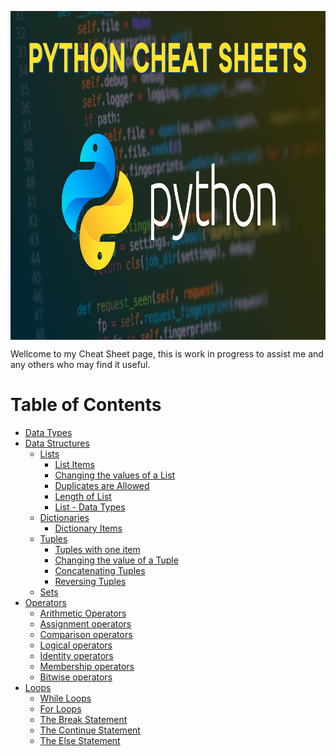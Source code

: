 <p align="center">
  <img src="pages/img/Python-Cheat-Sheets.png" width="900" height="526" align="center" title="Pythion cheatsheet">
  
</p>

Wellcome to my Cheat Sheet page, this is work in progress to assist me and any others who may find it useful.

# Table of Contents

- [Data Types](pages/data.md#data-types)
- [Data Structures](pages/data.md#data-structures)
  - [Lists](pages/data.md#lists)
    - [List Items](pages/data.md#list-items)
    - [Changing the values of a List](pages/data.md#changing-the-values-of-a-list)
    - [Duplicates are Allowed](pages/data.md#duplicates-are-allowed)
    - [Length of List](pages/data.md#length-of-list)
    - [List - Data Types](pages/data.md#list---data-types)
  - [Dictionaries](pages/data.md#dictionaries)
    - [Dictionary Items](pages/data.md#dictionary-items)
  - [Tuples](pages/data.md#tuples)
    - [Tuples with one item](pages/data.md#tuples-items)
    - [Changing the value of a Tuple](pages/data.md#changing-the-values-of-a-tuple)
    - [Concatenating Tuples](pages/data.md#concatenating-tuples)
    - [Reversing Tuples](pages/dataa.md#reversing-tuples)
  - [Sets](/pages/data.md#sets)
- [Operators](pages/operators.md)
  - [Arithmetic Operators](pages/operators.md#arithmetic-operators)
  - [Assignment operators](pages/operators.md#assignment-operators)
  - [Comparison operators](pages/operators.md#comparison-operators)
  - [Logical operators](pages/operators.md#logical-operators)
  - [Identity operators](pages/operators.md#identity-operators)
  - [Membership operators](pages/operators.md#membership-operators)
  - [Bitwise operators](pages/operators.md#bitwise-operators)
- [Loops](pages/loops.md)  
  - [While Loops](pages/loops.md#while-loops)
  - [For Loops](pages/loops.md#for-loops)
  - [The Break Statement](pages/loops.md#the-break-statement)
  - [The Continue Statement](pages/loops.md#the-contine-statement)
  - [The Else Statement](pages/loops.md#the-else-statement)
